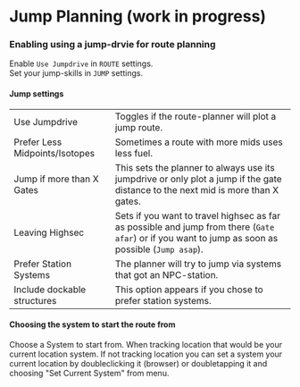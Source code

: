 # Jump Planning (work in progress)

### Enabling using a jump-drvie for route planning
Enable `Use Jumpdrive` in `ROUTE` settings.<br>
Set your jump-skills in `JUMP` settings.<br>

#### Jump settings
|  |  |
|--|--|
| Use Jumpdrive | Toggles if the route-planner will plot a jump route. |
| Prefer Less Midpoints/Isotopes | Sometimes a route with more mids uses less fuel. |
| Jump if more than X Gates | This sets the planner to always use its jumpdrive or only plot a jump if the gate distance to the next mid is more than X gates. |
| Leaving Highsec | Sets if you want to travel highsec as far as possible and jump from there (`Gate afar`) or if you want to jump as soon as possible (`Jump asap`). |
| Prefer Station Systems | The planner will try to jump via systems that got an NPC-station. |
| Include dockable structures | This option appears if you chose to prefer station systems.
#### Choosing the system to start the route from
Choose a System to start from. When tracking location that would be your current location system. If not tracking location you can set a system your current location by doubleclicking it (browser) or doubletapping it and choosing "Set Current System" from menu.

<!--stackedit_data:
eyJoaXN0b3J5IjpbLTgwOTExODQzOCwtMTcwMDk2NTA4MiwxNj
I5NjIzMjMxLC0xOTg1NTE2MTc0XX0=
-->